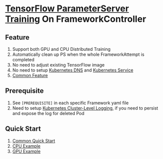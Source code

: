 # [TensorFlow ParameterServer Training](https://www.tensorflow.org/guide/distributed_training#parameterserverstrategy) On FrameworkController

## Feature
1. Support both GPU and CPU Distributed Training
2. Automatically clean up PS when the whole FrameworkAttempt is completed
3. No need to adjust existing TensorFlow image
4. No need to setup [Kubernetes DNS](https://kubernetes.io/docs/concepts/services-networking/dns-pod-service) and [Kubernetes Service](https://kubernetes.io/docs/concepts/services-networking/service)
5. [Common Feature](../../../../../README.md#Feature)

## Prerequisite
1. See `[PREREQUISITE]` in each specific Framework yaml file
2. Need to setup [Kubernetes Cluster-Level Logging](https://kubernetes.io/docs/concepts/cluster-administration/logging), if you need to persist and expose the log for deleted Pod

## Quick Start
1. [Common Quick Start](../../../../../README.md#Quick-Start)
2. [CPU Example](cpu)
3. [GPU Example](gpu)
